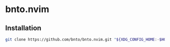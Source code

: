 # bnto.nvim

## Installation

```sh
git clone https://github.com/bnto/bnto.nvim.git "${XDG_CONFIG_HOME:-$HOME/.config}"/nvim
```

